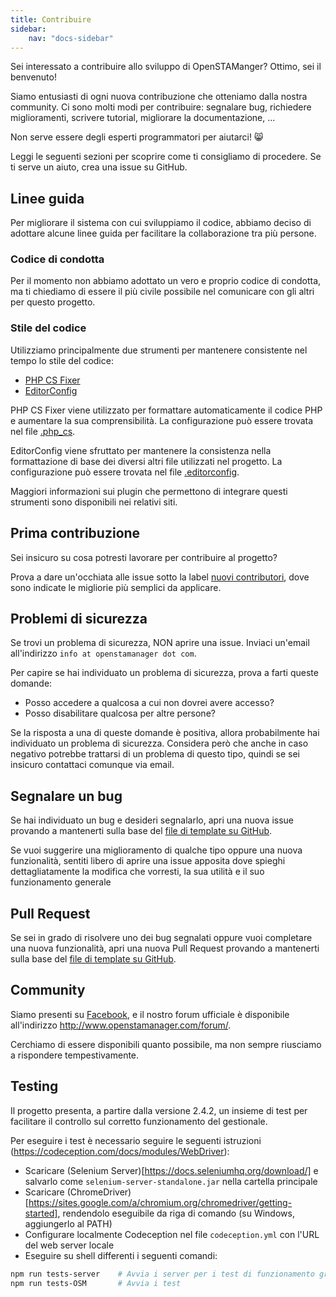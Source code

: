 ```yaml
---
title: Contribuire
sidebar:
    nav: "docs-sidebar"
---
```


Sei interessato a contribuire allo sviluppo di OpenSTAManger? Ottimo, sei il benvenuto!

Siamo entusiasti di ogni nuova contribuzione che otteniamo dalla nostra community.
Ci sono molti modi per contribuire: segnalare bug, richiedere miglioramenti, scrivere tutorial, migliorare la documentazione, ...

Non serve essere degli esperti programmatori per aiutarci! :smile_cat:

Leggi le seguenti sezioni per scoprire come ti consigliamo di procedere.
Se ti serve un aiuto, crea una issue su GitHub.

## Linee guida

Per migliorare il sistema con cui sviluppiamo il codice, abbiamo deciso di adottare alcune linee guida per facilitare la collaborazione tra più persone.

### Codice di condotta

Per il momento non abbiamo adottato un vero e proprio codice di condotta, ma ti chiediamo di essere il più civile possibile nel comunicare con gli altri per questo progetto.

### Stile del codice

Utilizziamo principalmente due strumenti per mantenere consistente nel tempo lo stile del codice:
- [PHP CS Fixer](https://github.com/FriendsOfPHP/PHP-CS-Fixer)
- [EditorConfig](http://editorconfig.org)

PHP CS Fixer viene utilizzato per formattare automaticamente il codice PHP e aumentare la sua comprensibilità.
La configurazione può essere trovata nel file [.php_cs](https://github.com/devcode-it/openstamanager/blob/master/.php_cs).

EditorConfig viene sfruttato per mantenere la consistenza nella formattazione di base dei diversi altri file utilizzati nel progetto.
La configurazione può essere trovata nel file [.editorconfig](https://github.com/devcode-it/openstamanager/blob/master/.editorconfig).

Maggiori informazioni sui plugin che permettono di integrare questi strumenti sono disponibili nei relativi siti.

## Prima contribuzione

Sei insicuro su cosa potresti lavorare per contribuire al progetto?

Prova a dare un'occhiata alle issue sotto la label [nuovi contributori](https://github.com/devcode-it/openstamanager/labels/nuovi%20contributori), dove sono indicate le migliorie più semplici da applicare.

## Problemi di sicurezza

Se trovi un problema di sicurezza, NON aprire una issue. Inviaci un'email all'indirizzo `info at openstamanager dot com`.

Per capire se hai individuato un problema di sicurezza, prova a farti queste domande:

* Posso accedere a qualcosa a cui non dovrei avere accesso?
* Posso disabilitare qualcosa per altre persone?

Se la risposta a una di queste domande è positiva, allora probabilmente hai individuato un problema di sicurezza.
Considera però che anche in caso negativo potrebbe trattarsi di un problema di questo tipo, quindi se sei insicuro contattaci comunque via email.

## Segnalare un bug

Se hai individuato un bug e desideri segnalarlo, apri una nuova issue provando a mantenerti sulla base del [file di template su GitHub](https://github.com/devcode-it/openstamanager/blob/master/.github/ISSUE_TEMPLATE.md).

Se vuoi suggerire una miglioramento di qualche tipo oppure una nuova funzionalità, sentiti libero di aprire una issue apposita dove spieghi dettagliatamente la modifica che vorresti, la sua utilità e il suo funzionamento generale

## Pull Request

Se sei in grado di risolvere uno dei bug segnalati oppure vuoi completare una nuova funzionalità, apri una nuova Pull Request provando a mantenerti sulla base del [file di template su GitHub](https://github.com/devcode-it/openstamanager/blob/master/.github/PULL_REQUEST_TEMPLATE.md).

## Community

Siamo presenti su [Facebook](https://www.facebook.com/openstamanager), e il nostro forum ufficiale è disponibile all'indirizzo <http://www.openstamanager.com/forum/>.

Cerchiamo di essere disponibili quanto possibile, ma non sempre riusciamo a rispondere tempestivamente.

## Testing

Il progetto presenta, a partire dalla versione 2.4.2, un insieme di test per facilitare il controllo sul corretto funzionamento del gestionale.

Per eseguire i test è necessario seguire le seguenti istruzioni (https://codeception.com/docs/modules/WebDriver):
- Scaricare (Selenium Server)[https://docs.seleniumhq.org/download/] e salvarlo come `selenium-server-standalone.jar` nella cartella principale
- Scaricare (ChromeDriver)[https://sites.google.com/a/chromium.org/chromedriver/getting-started], rendendolo eseguibile da riga di comando (su Windows, aggiungerlo al PATH)
- Configurare localmente Codeception nel file `codeception.yml` con l'URL del web server locale
- Eseguire su shell differenti i seguenti comandi:
```bash
npm run tests-server    # Avvia i server per i test di funzionamento grafico
npm run tests-OSM       # Avvia i test
```
